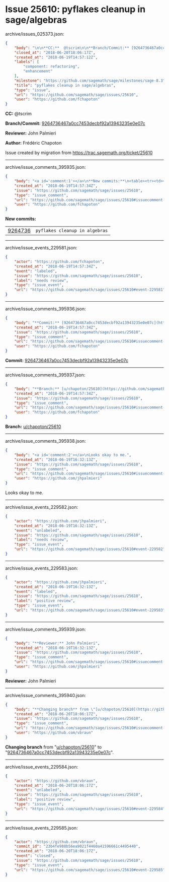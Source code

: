# Issue 25610: pyflakes cleanup in sage/algebras

archive/issues_025373.json:
```json
{
    "body": "\n\n**CC:**  @tscrim\n\n**Branch/Commit:** [9264736467a0cc7453decbf92a13943235e0e07c](https://github.com/sagemath/sagetrac-mirror/commit/9264736467a0cc7453decbf92a13943235e0e07c)\n\n**Reviewer:** John Palmieri\n\n**Author:** Fr\u00e9d\u00e9ric Chapoton\n\nIssue created by migration from https://trac.sagemath.org/ticket/25610\n\n",
    "closed_at": "2018-06-20T18:06:17Z",
    "created_at": "2018-06-19T14:57:12Z",
    "labels": [
        "component: refactoring",
        "enhancement"
    ],
    "milestone": "https://github.com/sagemath/sage/milestones/sage-8.3",
    "title": "pyflakes cleanup in sage/algebras",
    "type": "issue",
    "url": "https://github.com/sagemath/sage/issues/25610",
    "user": "https://github.com/fchapoton"
}
```


**CC:**  @tscrim

**Branch/Commit:** [9264736467a0cc7453decbf92a13943235e0e07c](https://github.com/sagemath/sagetrac-mirror/commit/9264736467a0cc7453decbf92a13943235e0e07c)

**Reviewer:** John Palmieri

**Author:** Frédéric Chapoton

Issue created by migration from https://trac.sagemath.org/ticket/25610





---

archive/issue_comments_395935.json:
```json
{
    "body": "<a id='comment:1'></a>\n**New commits:**\n<table><tr><td><a href=\"https://github.com/sagemath/sagetrac-mirror/commit/9264736467a0cc7453decbf92a13943235e0e07c\">9264736</a></td><td><code>pyflakes cleanup in algebras</code></td></tr></table>\n",
    "created_at": "2018-06-19T14:57:34Z",
    "issue": "https://github.com/sagemath/sage/issues/25610",
    "type": "issue_comment",
    "url": "https://github.com/sagemath/sage/issues/25610#issuecomment-395935",
    "user": "https://github.com/fchapoton"
}
```

<a id='comment:1'></a>
**New commits:**
<table><tr><td><a href="https://github.com/sagemath/sagetrac-mirror/commit/9264736467a0cc7453decbf92a13943235e0e07c">9264736</a></td><td><code>pyflakes cleanup in algebras</code></td></tr></table>




---

archive/issue_events_229581.json:
```json
{
    "actor": "https://github.com/fchapoton",
    "created_at": "2018-06-19T14:57:34Z",
    "event": "labeled",
    "issue": "https://github.com/sagemath/sage/issues/25610",
    "label": "needs review",
    "type": "issue_event",
    "url": "https://github.com/sagemath/sage/issues/25610#event-229581"
}
```



---

archive/issue_comments_395936.json:
```json
{
    "body": "**Commit:** [9264736467a0cc7453decbf92a13943235e0e07c](https://github.com/sagemath/sagetrac-mirror/commit/9264736467a0cc7453decbf92a13943235e0e07c)",
    "created_at": "2018-06-19T14:57:34Z",
    "issue": "https://github.com/sagemath/sage/issues/25610",
    "type": "issue_comment",
    "url": "https://github.com/sagemath/sage/issues/25610#issuecomment-395936",
    "user": "https://github.com/fchapoton"
}
```

**Commit:** [9264736467a0cc7453decbf92a13943235e0e07c](https://github.com/sagemath/sagetrac-mirror/commit/9264736467a0cc7453decbf92a13943235e0e07c)



---

archive/issue_comments_395937.json:
```json
{
    "body": "**Branch:** [u/chapoton/25610](https://github.com/sagemath/sagetrac-mirror/tree/u/chapoton/25610)",
    "created_at": "2018-06-19T14:57:34Z",
    "issue": "https://github.com/sagemath/sage/issues/25610",
    "type": "issue_comment",
    "url": "https://github.com/sagemath/sage/issues/25610#issuecomment-395937",
    "user": "https://github.com/fchapoton"
}
```

**Branch:** [u/chapoton/25610](https://github.com/sagemath/sagetrac-mirror/tree/u/chapoton/25610)



---

archive/issue_comments_395938.json:
```json
{
    "body": "<a id='comment:2'></a>\nLooks okay to me.",
    "created_at": "2018-06-19T16:32:13Z",
    "issue": "https://github.com/sagemath/sage/issues/25610",
    "type": "issue_comment",
    "url": "https://github.com/sagemath/sage/issues/25610#issuecomment-395938",
    "user": "https://github.com/jhpalmieri"
}
```

<a id='comment:2'></a>
Looks okay to me.



---

archive/issue_events_229582.json:
```json
{
    "actor": "https://github.com/jhpalmieri",
    "created_at": "2018-06-19T16:32:13Z",
    "event": "unlabeled",
    "issue": "https://github.com/sagemath/sage/issues/25610",
    "label": "needs review",
    "type": "issue_event",
    "url": "https://github.com/sagemath/sage/issues/25610#event-229582"
}
```



---

archive/issue_events_229583.json:
```json
{
    "actor": "https://github.com/jhpalmieri",
    "created_at": "2018-06-19T16:32:13Z",
    "event": "labeled",
    "issue": "https://github.com/sagemath/sage/issues/25610",
    "label": "positive review",
    "type": "issue_event",
    "url": "https://github.com/sagemath/sage/issues/25610#event-229583"
}
```



---

archive/issue_comments_395939.json:
```json
{
    "body": "**Reviewer:** John Palmieri",
    "created_at": "2018-06-19T16:32:13Z",
    "issue": "https://github.com/sagemath/sage/issues/25610",
    "type": "issue_comment",
    "url": "https://github.com/sagemath/sage/issues/25610#issuecomment-395939",
    "user": "https://github.com/jhpalmieri"
}
```

**Reviewer:** John Palmieri



---

archive/issue_comments_395940.json:
```json
{
    "body": "**Changing branch** from \"[u/chapoton/25610](https://github.com/sagemath/sagetrac-mirror/tree/u/chapoton/25610)\" to \"[9264736467a0cc7453decbf92a13943235e0e07c](https://github.com/sagemath/sagetrac-mirror/commit/9264736467a0cc7453decbf92a13943235e0e07c)\".",
    "created_at": "2018-06-20T18:06:17Z",
    "issue": "https://github.com/sagemath/sage/issues/25610",
    "type": "issue_comment",
    "url": "https://github.com/sagemath/sage/issues/25610#issuecomment-395940",
    "user": "https://github.com/vbraun"
}
```

**Changing branch** from "[u/chapoton/25610](https://github.com/sagemath/sagetrac-mirror/tree/u/chapoton/25610)" to "[9264736467a0cc7453decbf92a13943235e0e07c](https://github.com/sagemath/sagetrac-mirror/commit/9264736467a0cc7453decbf92a13943235e0e07c)".



---

archive/issue_events_229584.json:
```json
{
    "actor": "https://github.com/vbraun",
    "created_at": "2018-06-20T18:06:17Z",
    "event": "unlabeled",
    "issue": "https://github.com/sagemath/sage/issues/25610",
    "label": "positive review",
    "type": "issue_event",
    "url": "https://github.com/sagemath/sage/issues/25610#event-229584"
}
```



---

archive/issue_events_229585.json:
```json
{
    "actor": "https://github.com/vbraun",
    "commit_id": "23b4fe988b56ea9021f4460a41596661c4495440",
    "created_at": "2018-06-20T18:06:17Z",
    "event": "closed",
    "issue": "https://github.com/sagemath/sage/issues/25610",
    "type": "issue_event",
    "url": "https://github.com/sagemath/sage/issues/25610#event-229585"
}
```
